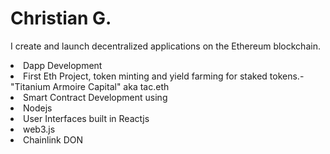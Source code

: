 # Christian G.
I create and launch decentralized applications on the Ethereum blockchain.
<li>Dapp Development</li>
<li>First Eth Project, token minting and yield farming for staked tokens.- "Titanium Armoire Capital" aka tac.eth</li>
<li>Smart Contract Development using</li>
<li>Nodejs</li>
<li>User Interfaces built in Reactjs</li>
<li>web3.js</li>
<li>Chainlink DON</li>
<!---
ChristianGobin/ChristianGobin is a ✨ special ✨ repository because its `README.md` (this file) appears on your GitHub profile.
You can click the Preview link to take a look at your changes.
--->
